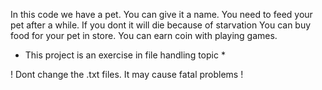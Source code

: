 In this code we have a pet. 
You can give it a name.
You need to feed your pet after a while. If you dont it will die because of starvation
You can buy food for your pet in store.
You can earn coin with playing games.

* This project is an exercise in file handling topic *

! Dont change the .txt files. It may cause fatal problems !
